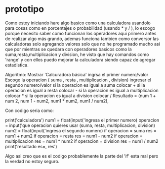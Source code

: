 
# prototipo
Como estoy iniciando hare algo basico como una calculadora usandolo para cosas como en porcentajes o probabilidad (usando * y / ), lo escogo porque necesito saber como funcionan los operadores aqui primero antes de realizar algo más grando, ademas funciona tambien como conversor las calculadoras solo agregando valores solo que no he programado mucho asi que por mientras se quedara con operadores basicos como la suma,resta,multiplicacion y division, he visto que hay comandos como 'range' y con ellos puedo mejorar la calculadora siendo capaz de agregar estadistica.

Algoritmo:
Mostrar 'Calcuradora básica'
ingrsa el primer numero/valor
Escoge la operacion ( suma , resta , multiplicacion , division)
ingresar el segundo numero/valor 
si la operacion es igual a suma 
colocar +
si la operacion es igual a resta 
colocar -
si la operacion es igual a multiplicacion 
colocar *
si la operacion es igual a division
colocar / 
Resultado = (num 1 + num 2, num 1 - num2, num1 * num2, num1 / num2), 

Con codigo seria como:

print('calculadora')
num1 = float(input('ingresa el primer numero)
operacion = input('que operacion quieres usar (suma, resta, multiplicacion, division)
num2 = float(input('ingresa el segundo numero)
if operacion = suma
res = num1 + num2
if operacion = resta
res = num1 - num2
if operacion = multiplicacion
res = num1 * num2
if operacion = division
res = num1 / num2
print('resultado es=, res') 

Algo asi creo que es el codigo probablemente la parte del 'if' esta mal pero la verdad no estoy seguro.

